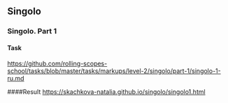 ## Singolo

### Singolo. Part 1
#### Task
https://github.com/rolling-scopes-school/tasks/blob/master/tasks/markups/level-2/singolo/part-1/singolo-1-ru.md

####Result
https://skachkova-natalia.github.io/singolo/singolo1.html
